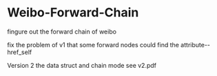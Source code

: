 # Weibo-Forward-Chain
fingure out the forward chain of weibo

fix the problem of v1 that some forward nodes could find the attribute--href_self

Version 2
the data struct and chain mode see v2.pdf
